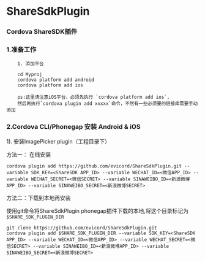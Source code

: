 # ShareSdkPlugin
### Cordova ShareSDK插件

### 1.准备工作
		1. 添加平台

		cd Myproj 
		cordova platform add android  
		cordova platform add ios

		ps:这里请注意iOS平台，必须先执行 `cordova platform add ios`,
		然后再执行`cordova plugin add xxxxx`命令，不然有一些必须要的链接库需要手动添加
		
### 2.Cordova CLI/Phonegap 安装 Android & iOS

1).  安装ImagePicker plugin（工程目录下）

方法一： 在线安装

	cordova plugin add https://github.com/evicord/ShareSdkPlugin.git --variable SDK_KEY=<ShareSDK APP_ID> --variable WECHAT_ID=<微信APP_ID> --variable WECHAT_SECRET=<微信SECRET> --variable SINAWEIBO_ID=<新浪微博APP_ID> --variable SINAWEIBO_SECRET=<新浪微博SECRET>

方法二：下载到本地再安装

使用git命令将ShareSdkPlugin phonegap插件下载的本地,将这个目录标记为`$SHARE_SDK_PLUGIN_DIR`


    git clone https://github.com/evicord/ShareSdkPlugin.git
    cordova plugin add $SHARE_SDK_PLUGIN_DIR --variable SDK_KEY=<ShareSDK APP_ID> --variable WECHAT_ID=<微信APP_ID> --variable WECHAT_SECRET=<微信SECRET> --variable SINAWEIBO_ID=<新浪微博APP_ID> --variable SINAWEIBO_SECRET=<新浪微博SECRET>